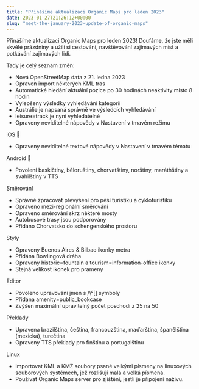 ```yaml
---
title: "Přinášíme aktualizaci Organic Maps pro leden 2023"
date: 2023-01-27T21:26:12+00:00
slug: "meet-the-january-2023-update-of-organic-maps"
---
```


Přinášíme aktualizaci Organic Maps pro leden 2023! Doufáme, že jste měli skvělé prázdniny a užili si cestování, navštěvování zajímavých míst a potkávání zajímavých lidí.

Tady je celý seznam změn:

* Nová OpenStreetMap data z 21. ledna 2023
* Opraven import některých KML tras
* Automatické hledání aktuální pozice po 30 hodinách neaktivity místo 8 hodin
* Vylepšeny výsledky vyhledávání kategorií
* Austrálie je napsaná správně ve výsledcích vyhledávání
* leisure=track je nyní vyhledatelné
* Opraveny neviditelné nápovědy v Nastavení v tmavém režimu

iOS 🍏
* Opraveny neviditelné textové nápovědy v Nastavení v tmavém tématu

Android 🤖
* Povolení baskičtiny, běloruštiny, chorvatštiny, norštiny, maráthštiny a svahilštiny v TTS

Směrování
* Správně zpracovat převýšení pro pěší turistiku a cykloturistiku
* Opraveno mezi-regionální směrování
* Opraveno směrování skrz některé mosty
* Autobusové trasy jsou podporovány
* Přidáno Chorvatsko do schengenského prostoru

Styly
* Opraveny Buenos Aires & Bilbao ikonky metra
* Přidána Bowlingová dráha
* Opraveny historic=fountain a tourism=information-office ikonky
* Stejná velikost ikonek pro prameny

Editor
* Povoleno upravování jmen s /\°[] symboly
* Přidána amenity=public_bookcase
* Zvýšen maximální upravitelný počet poschodí z 25 na 50

Překlady
* Upravena brazilština, čeština, francouzština, maďarština, španělština (mexická), turečtina
* Opraveny TTS překlady pro finštinu a portugalštinu

Linux
* Importovat KML a KMZ soubory psané velkými písmeny na linuxových souborových systémech, jež rozlišují malá a velká písmena.
* Používat Organic Maps server pro zjištění, jestli je připojení naživu.
